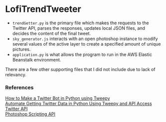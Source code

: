 # LofiTrendTweeter

- `trendGetter.py` is the primary file which makes the requests to the Twitter API, parses the responses, updates local JSON files, and decides the content of the final tweet.
- `sky_generator.js` interacts with an open photoshop instance to modify several values of the active layer to create a specified amount of unique pictures.
- `application.py` is what allows the program to run in the AWS Elastic Beanstalk environment.

There are a few other supporting files that I did not include due to lack of relevancy.

### References
[How to Make a Twitter Bot in Python using Tweepy](https://auth0.com/blog/how-to-make-a-twitter-bot-in-python-using-tweepy/)<br />
[Automate Getting Twitter Data in Python Using Tweepy and API Access](https://www.earthdatascience.org/courses/use-data-open-source-python/intro-to-apis/twitter-data-in-python/)<br />
[Twitter API](https://developer.twitter.com/en/docs/twitter-api/v1/trends/trends-for-location/api-reference/get-trends-place)<br />
[Photoshop Scripting API](https://theiviaxx.github.io/photoshop-docs/Photoshop/ArtLayer.html)
